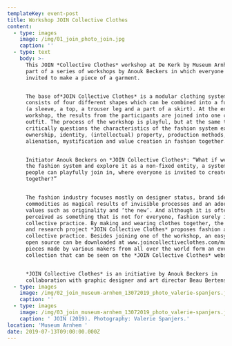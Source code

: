 ```yaml
---
templateKey: event-post
title: Workshop JOIN Collective Clothes
content:
  - type: images
    image: /img/01_join_photo_join.jpg
    caption: ''
  - type: text
    body: >-
      This JOIN *Collective Clothes* workshop at De Kerk by Museum Arnhem is
      part of a series of workshops by Anouk Beckers in which everyone is
      invited to make a piece of a garment.


      The base of*JOIN Collective Clothes* is a modular clothing system that
      consists of four different shapes which can be combined into a full outfit
      (a sleeve, a top, a trouser leg and a part of a skirt). At the end of the
      workshop, the results from the participants are joined into one complete
      outfit. The process of the workshop is playful, but at the same time it
      critically questions the characteristics of the fashion system exploring
      ownership, identity, (intellectual) property, production methods,
      alienation, mystification and value creation in fashion together.


      Initiator Anouk Beckers on *JOIN Collective Clothes*: “What if we open up
      the fashion system and explore it as a non-fixed entity, a system where
      people can playfully join in, where everyone is invited to create fashion
      together?”


      The fashion industry focuses mostly on designer status, brand identity,
      commodities as magical results of invisible processes and an adoration of
      values such as originality and ‘the new’. And although it is often
      perceived as something that is not for everyone, fashion surely is a
      collective practice. By making and wearing clothes together, the design
      and research project *JOIN Collective Clothes* proposes fashion as a
      collective practice. Besides joining one of the workshop, an easy-to-use
      open source can be downloaded at www.joincollectiveclothes.com/manual. The
      pieces made by various makers from all over the world form an ever-growing
      collection that can be seen on the *JOIN Collective Clothes* website.


      *JOIN Collective Clothes* is an initiative by Anouk Beckers in
      collaboration with graphic designer and art director Beau Bertens.
  - type: images
    image: /img/02_join_museum-arnhem_13072019_photo_valerie-spanjers.jpg
    caption: ''
  - type: images
    image: /img/03_join_museum-arnhem_13072019_photo_valerie-spanjers.jpg
    caption: ' JOIN (2019). Photography: Valerie Spanjers.'
location: 'Museum Arnhem '
date: 2019-07-13T09:00:00.000Z
---
```

